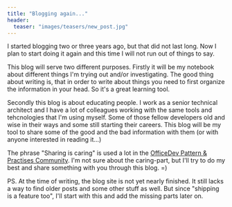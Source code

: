 ```yaml
---
title: "Blogging again..."
header:
  teaser: "images/teasers/new_post.jpg"
---
```


I started blogging two or three years ago, but that did not last long. Now I plan to start doing it again 
and this time I will not run out of things to say.

This blog will serve two different purposes. Firstly it will be my notebook about different things I'm trying out and/or investigating. The good thing about writing is, that in order to write about things you need to first organize the information in your head. So it's a great learning tool.

Secondly this blog is about educating people. I work as a senior technical architect and I have a lot of colleagues working with the same tools and tehcnologies that I'm using myself. Some of those fellow developers old and wise in their ways and some still starting their careers. This blog will be my tool to share some of the good and the bad information with them (or with anyone interested in reading it...)

The phrase "Sharing is caring" is used a lot in the [OfficeDev Pattern & Practises Community](http://aka.ms/OfficeDevPnP). I'm not sure about the caring-part, but I'll try to do my best and share something with you through this blog. =)

PS. At the time of writing, the blog site is not yet nearly finished. It still lacks a way to find older posts and some other stuff as well. But since "shipping is a feature too", I'll start with this and add the missing parts later on. 